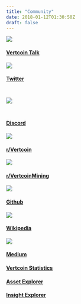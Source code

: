 ```yaml
---
title: "Community"
date: 2018-01-12T01:30:50Z
draft: false
---
```


<div class="flex flex-wrap pt-16 pb-32 m-auto" style="max-width: 800px;">
      <div class="w-1/2 sm:w-1/4 mb-8">
        <a href="https://www.vertcointalk.org/" target="_blank">
          <div class="mb-6 py-4 px-5 inline-block rounded-full bg-grey hover:bg-grey-dark">
             <img src="../images/youtube.svg">
          </div>
        </a>
        <h4><a href="https://www.youtube.com/channel/UC7lBpTciARdSuRCQlFSe7Hw" target="_blank">Vertcoin Talk</a></h4>
      </div>
      <div class="w-1/2 sm:w-1/4 mb-8">
        <a href="https://twitter.com/vertcoin" target="_blank">
          <div class="mb-6 py-4 px-5 inline-block rounded-full bg-grey hover:bg-grey-dark">
            <img src="../images/twitter.svg">
          </div>
        </a>
        <h4><a href="https://twitter.com/vertcoin" target="_blank">Twitter</a></h4>
      </div>
      <div class="w-1/2 sm:w-1/4 mb-8">
        <a href="https://discord.gg/jn6uhur" target="_blank">
          <div class="mb-6 px-5 inline-block rounded-full bg-grey hover:bg-grey-dark" style="padding-top: 1.75em;padding-bottom: 1.75em;">
            <img src="../images/discord.svg">
          </div>
        </a>
        <h4><a href="https://discord.gg/vertcoin" target="_blank">Discord</a></h4>
      </div>
      <div class="w-1/2 sm:w-1/4 mb-8">
        <a href="https://www.reddit.com/r/vertcoin/" target="_blank">
          <div class="mb-6 py-4 px-5 inline-block rounded-full bg-grey hover:bg-grey-dark">
           <img src="../images/reddit.svg">
          </div>
        </a>
        <h4><a href="https://www.reddit.com/r/vertcoin/" target="_blank">r/Vertcoin</a></h4>
      </div>
      <div class="w-1/2 sm:w-1/4 mb-8">
        <a href="https://www.reddit.com/r/RVNMiner/" target="_blank">
          <div class="mb-6 py-4 px-5 inline-block rounded-full bg-grey hover:bg-grey-dark">
            <img src="../images/reddit.svg">
          </div>
        </a>
        <h4><a href="https://www.reddit.com/r/VertcoinMining/" target="_blank">r/VertcoinMining</a></h4>
      </div>
      <div class="w-1/2 sm:w-1/4 mb-8">
        <a href="https://github.com/vertProject/vertcoin" target="_blank">
          <div class="mb-6 py-4 px-5 inline-block rounded-full bg-grey hover:bg-grey-dark">
            <img src="../images/github.svg">
          </div>
        </a>
        <h4><a href="https://github.com/vertcoin-project" target="_blank">Github</a></h4>
      </div>
      <div class="w-1/2 sm:w-1/4 mb-8">
        <a href="https://vert.wiki/wiki/vertcoin_Wiki" target="_blank">
          <div class="mb-6 py-4 px-5 inline-block rounded-full bg-grey hover:bg-grey-dark">
            <img src="../images/wikipedia.svg">
          </div>
        </a>
        <h4><a href="https://en.wikipedia.org/wiki/Vertcoin" target="_blank">Wikipedia</a></h4>
      </div>
      <div class="w-1/2 sm:w-1/4 mb-8">
        <a href="https://medium.com/@vertcoin" target="_blank">
          <div class="mb-6 py-6 px-5 inline-block rounded-full bg-grey hover:bg-grey-dark">
            <img src="../images/medium.svg">
          </div>
        </a>
        <h4><a href="https://medium.com/vertcoin-blog" target="_blank">Medium</a></h4>
      </div>
      <div class="w-1/2 sm:w-1/4 mb-8">
        <a href="https://rvnstats.info/" target="_blank">
          <div class="mb-6 py-4 px-5 inline-block rounded-full bg-grey hover:bg-grey-dark">
            <i class="zmdi zmdi-chart text-5xl text-white"></i>
          </div>
        </a>
        <h4><a href="https://rvnstats.info/" target="_blank">Vertcoin Statistics</a></h4>
      </div>
      <div class="w-1/2 sm:w-1/4 mb-8">
        <a href="https://www.assetsexplorer.com/" target="_blank">
          <div class="mb-6 py-4 px-5 inline-block rounded-full bg-grey hover:bg-grey-dark">
            <i class="zmdi zmdi-view-list-alt text-5xl text-white"></i>
          </div>
        </a>
        <h4><a href="https://www.assetsexplorer.com/" target="_blank">Asset Explorer</a></h4>
      </div>
      <div class="w-1/2 sm:w-1/4 mb-8">
        <a href="https://www.assetsexplorer.com/" target="_blank">
          <div class="mb-6 py-4 px-5 inline-block rounded-full bg-grey hover:bg-grey-dark">
            <i class="zmdi zmdi-view-list-alt text-5xl text-white"></i>
          </div>
        </a>
        <h4><a href="http://insight.vertcoin.org" target="_blank">Insight Explorer</a></h4>
      </div>
    </div>
